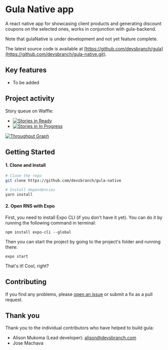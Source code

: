 # Gula Native app

A react native app for showcasing client products and generating discount coupons on the selected ones, works in conjunction with gula-backend.

Note that gulaNative is under development and not yet feature complete.

The latest source code is available at
[https://github.com/devsbranch/gula](https://github.com/devsbranch/gula-native.git).

## Key features

* To be added


## Project activity

Story queue on Waffle:

* [![Stories in Ready](https://badge.waffle.io/devsbranch/gula-native.svg?label=ready&title=Ready)](http://waffle.io/devsbranch/gula-native)
* [![Stories in In Progress](https://badge.waffle.io/devsbranch/gula-native.svg?label=in%20progress&title=In%20Progress)](http://waffle.io/devsbranch/gula-native)

[![Throughput Graph](https://graphs.waffle.io/devsbranch/gula-native/throughput.svg)](https://waffle.io/devsbranch/gula-native/metrics)

## Getting Started

#### 1. Clone and Install

```bash
# Clone the repo
git clone https://github.com/devsbranch/gula-native

# Install dependencies
yarn install
```

#### 2. Open RNS with Expo

First, you need to install Expo CLI (if you don't have it yet). You can do it by running the following command in terminal:
```
npm install expo-cli --global
```

Then you can start the project by going to the project's folder and running there:
```
expo start
```

That's it! Cool, right?

## Contributing

If you find any problems, please [open an issue](https://github.com/devsbranch/gula-native/issues/new) or submit a fix as a pull request.

## Thank you

Thank you to the individual contributors who have helped to build gula:

* Alison Mukoma (Lead developer): alison@devsbranch.com
* Jose Machava
